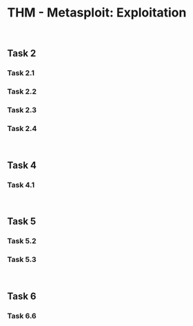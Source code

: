 # THM - Metasploit: Exploitation

<br>

## Task 2

### Task 2.1

> 

### Task 2.2

> 

### Task 2.3

> 

### Task 2.4

> 

<br>

## Task 4

### Task 4.1

> 

<br>

## Task 5

### Task 5.2

> 

### Task 5.3

> 

<br>

## Task 6

### Task 6.6

> 

<br>


